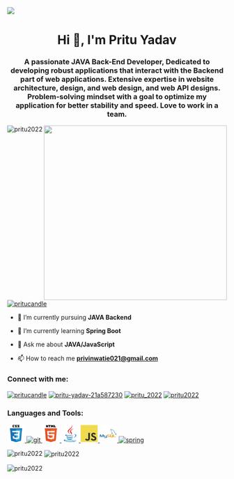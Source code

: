<img src="https://camo.githubusercontent.com/3015c6f34ed5c2131bac41a22b7a27a847f65803d232c99fe31f649c9c746fbd/68747470733a2f2f7777772e61616469747269746563686e6f6c6f67792e636f6d2f696d616765732f726564657369676e2e676966">
<h1 align="center">Hi 👋, I'm Pritu Yadav</h1>

<h3 align="center">A passionate JAVA Back-End Developer, Dedicated to developing robust applications that interact with the Backend part of web applications. Extensive expertise in website architecture, design, and web design, and web API designs. Problem-solving mindset with a goal to optimize my application for better stability and speed. Love to work in a team.</h3>

<img align="right" height="400" width="420" src="https://camo.githubusercontent.com/7f60e7e90bf365a72293499929fb13b91b34b52440685be8c21fa900e9d19b86/68747470733a2f2f6c797368746563686e6f6c6f67792e636f6d2f61646d696e2f6173736574732f696d672f616e696d6174696f6e5f696d616765732f646576656c6f7065722e676966">

<p align="left"> <img src="https://komarev.com/ghpvc/?username=pritu2022&label=Profile%20views&color=0e75b6&style=flat" alt="pritu2022" /> </p>

<p align="left"> <a href="https://twitter.com/pritucandle" target="blank"><img src="https://img.shields.io/twitter/follow/pritucandle?logo=twitter&style=for-the-badge" alt="pritucandle" /></a> </p>

- 🔭 I’m currently pursuing **JAVA Backend**

- 🌱 I’m currently learning **Spring Boot**

- 💬 Ask me about **JAVA/JavaScript**

- 📫 How to reach me **privinwatie021@gmail.com**

<h3 align="left">Connect with me:</h3>
<p align="left">
<a href="https://twitter.com/pritucandle" target="blank"><img align="center" src="https://raw.githubusercontent.com/rahuldkjain/github-profile-readme-generator/master/src/images/icons/Social/twitter.svg" alt="pritucandle" height="30" width="40" /></a>
<a href="https://linkedin.com/in/pritu-yadav-21a587230" target="blank"><img align="center" src="https://raw.githubusercontent.com/rahuldkjain/github-profile-readme-generator/master/src/images/icons/Social/linked-in-alt.svg" alt="pritu-yadav-21a587230" height="30" width="40" /></a>
<a href="https://www.hackerrank.com/pritu_2022" target="blank"><img align="center" src="https://raw.githubusercontent.com/rahuldkjain/github-profile-readme-generator/master/src/images/icons/Social/hackerrank.svg" alt="pritu_2022" height="30" width="40" /></a>
<a href="https://www.leetcode.com/pritu2022" target="blank"><img align="center" src="https://raw.githubusercontent.com/rahuldkjain/github-profile-readme-generator/master/src/images/icons/Social/leet-code.svg" alt="pritu2022" height="30" width="40" /></a>
</p>

<h3 align="left">Languages and Tools:</h3>
<p align="left"> <a href="https://www.w3schools.com/css/" target="_blank" rel="noreferrer"> <img src="https://raw.githubusercontent.com/devicons/devicon/master/icons/css3/css3-original-wordmark.svg" alt="css3" width="40" height="40"/> </a> <a href="https://git-scm.com/" target="_blank" rel="noreferrer"> <img src="https://www.vectorlogo.zone/logos/git-scm/git-scm-icon.svg" alt="git" width="40" height="40"/> </a> <a href="https://www.w3.org/html/" target="_blank" rel="noreferrer"> <img src="https://raw.githubusercontent.com/devicons/devicon/master/icons/html5/html5-original-wordmark.svg" alt="html5" width="40" height="40"/> </a> <a href="https://www.java.com" target="_blank" rel="noreferrer"> <img src="https://raw.githubusercontent.com/devicons/devicon/master/icons/java/java-original.svg" alt="java" width="40" height="40"/> </a> <a href="https://developer.mozilla.org/en-US/docs/Web/JavaScript" target="_blank" rel="noreferrer"> <img src="https://raw.githubusercontent.com/devicons/devicon/master/icons/javascript/javascript-original.svg" alt="javascript" width="40" height="40"/> </a> <a href="https://www.mysql.com/" target="_blank" rel="noreferrer"> <img src="https://raw.githubusercontent.com/devicons/devicon/master/icons/mysql/mysql-original-wordmark.svg" alt="mysql" width="40" height="40"/> </a> <a href="https://spring.io/" target="_blank" rel="noreferrer"> <img src="https://www.vectorlogo.zone/logos/springio/springio-icon.svg" alt="spring" width="40" height="40"/> </a> </p>

<p><img align="left" src="https://github-readme-stats.vercel.app/api/top-langs?username=pritu2022&show_icons=true&locale=en&layout=compact" alt="pritu2022" /></p>

<p>&nbsp;<img align="center" src="https://github-readme-stats.vercel.app/api?username=pritu2022&show_icons=true&locale=en" alt="pritu2022" /></p>

<p><img align="center" src="https://github-readme-streak-stats.herokuapp.com/?user=pritu2022&" alt="pritu2022" /></p>
